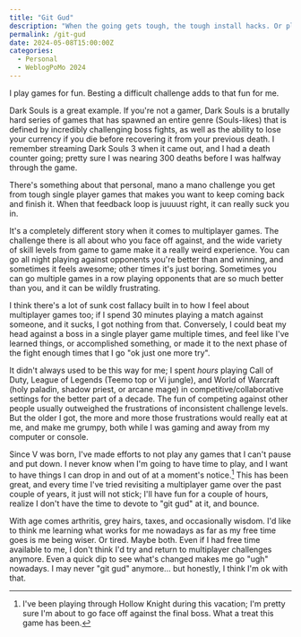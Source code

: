 ```yaml
---
title: "Git Gud"
description: "When the going gets tough, the tough install hacks. Or play Teemo."
permalink: /git-gud
date: 2024-05-08T15:00:00Z
categories: 
  - Personal
  - WeblogPoMo 2024
---
```


I play games for fun. Besting a difficult challenge adds to that fun for me.

Dark Souls is a great example. If you're not a gamer, Dark Souls is a brutally hard series of games that has spawned an entire genre (Souls-likes) that is defined by incredibly challenging boss fights, as well as the ability to lose your currency if you die before recovering it from your previous death. I remember streaming Dark Souls 3 when it came out, and I had a death counter going; pretty sure I was nearing 300 deaths before I was halfway through the game.

There's something about that personal, mano a mano challenge you get from tough single player games that makes you want to keep coming back and finish it. When that feedback loop is juuuust right, it can really suck you in.

It's a completely different story when it comes to multiplayer games. The challenge there is all about who you face off against, and the wide variety of skill levels from game to game make it a really weird experience. You can go all night playing against opponents you're better than and winning, and sometimes it feels awesome; other times it's just boring. Sometimes you can go multiple games in a row playing opponents that are so much better than you, and it can be wildly frustrating.

I think there's a lot of sunk cost fallacy built in to how I feel about multiplayer games too; if I spend 30 minutes playing a match against someone, and it sucks, I got nothing from that. Conversely, I could beat my head against a boss in a single player game multiple times, and feel like I've learned things, or accomplished something, or made it to the next phase of the fight enough times that I go "ok just one more try".

It didn't always used to be this way for me; I spent _hours_ playing Call of Duty, League of Legends (Teemo top or Vi jungle), and World of Warcraft (holy paladin, shadow priest, or arcane mage) in competitive/collaborative settings for the better part of a decade. The fun of competing against other people usually outweighed the frustrations of inconsistent challenge levels. But the older I got, the more and more those frustrations would really eat at me, and make me grumpy, both while I was gaming and away from my computer or console.

Since V was born, I've made efforts to not play any games that I can't pause and put down. I never know when I'm going to have time to play, and I want to have things I can drop in and out of at a moment's notice.[^1] This has been great, and every time I've tried revisiting a multiplayer game over the past couple of years, it just will not stick; I'll have fun for a couple of hours, realize I don't have the time to devote to "git gud" at it, and bounce.

[^1]: I've been playing through Hollow Knight during this vacation; I'm pretty sure I'm about to go face off against the final boss. What a treat this game has been.

With age comes arthritis, grey hairs, taxes, and occasionally wisdom. I'd like to think me learning what works for me nowadays as far as my free time goes is me being wiser. Or tired. Maybe both. Even if I had free time available to me, I don't think I'd try and return to multiplayer challenges anymore. Even a quick dip to see what's changed makes me go "ugh" nowadays. I may never "git gud" anymore... but honestly, I think I'm ok with that.

